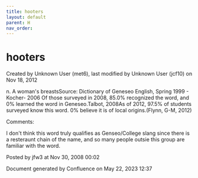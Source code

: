 ```yaml
---
title: hooters
layout: default
parent: H
nav_order:
---
```


# hooters

Created by  Unknown User (met6), last modified by  Unknown User (jcf10) on Nov 18, 2012

n. A woman's breastsSource: Dictionary of Geneseo English, Spring 1999 - Kocher- 2006 Of those surveyed in 2008, 85.0% recognized the word, and 0% learned the word in Geneseo.Talbot, 2008As of 2012, 97.5% of students surveyed know this word. 0% believe it is of local origins.(Flynn, G-M, 2012)

Comments:

I don't think this word truly qualifies as Genseo/College slang since there is a resteraunt chain of the name, and so many people outsie this group are familiar with the word.

Posted by jfw3 at Nov 30, 2008 00:02

Document generated by Confluence on May 22, 2023 12:37


